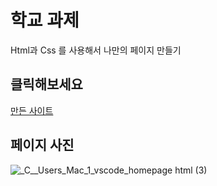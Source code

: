 # 학교 과제
Html과 Css 를 사용해서 나만의 페이지 만들기

## 클릭해보세요
[만든 사이트]([index.html](https://geonhukim.github.io/HtmlCssHardcoding.github.io/))
## 페이지 사진
![_C__Users_Mac_1_vscode_homepage html (3)](https://user-images.githubusercontent.com/114201334/192423807-ab2ba334-7941-45b3-9aa0-8ec15720df40.png)
